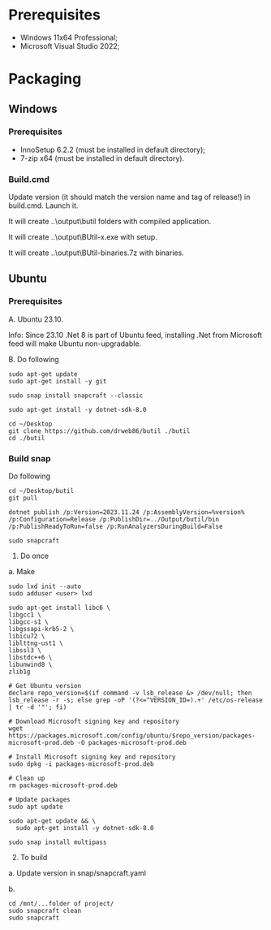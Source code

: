 # Prerequisites

- Windows 11x64 Professional;
- Microsoft Visual Studio 2022;

# Packaging

## Windows

### Prerequisites

- InnoSetup 6.2.2 (must be installed in default directory);
- 7-zip x64 (must be installed in default directory).

### Build.cmd

Update version (it should match the version name and tag of release!) in build.cmd. Launch it.

It will create ..\output\butil folders with compiled application.

It will create ..\output\BUtil-x.exe with setup.

It will create ..\output\BUtil-binaries.7z with binaries.

## Ubuntu

### Prerequisites

A. Ubuntu 23.10.

Info: Since 23.10 .Net 8 is part of Ubuntu feed, installing .Net from Microsoft feed will make Ubuntu non-upgradable.

B. Do following

```
sudo apt-get update
sudo apt-get install -y git

sudo snap install snapcraft --classic

sudo apt-get install -y dotnet-sdk-8.0

cd ~/Desktop
git clone https://github.com/drweb86/butil ./butil
cd ./butil

```

### Build snap

Do following

```
cd ~/Desktop/butil
git pull

dotnet publish /p:Version=2023.11.24 /p:AssemblyVersion=%version% /p:Configuration=Release /p:PublishDir=../Output/butil/bin /p:PublishReadyToRun=false /p:RunAnalyzersDuringBuild=False

sudo snapcraft
```

1. Do once

a. Make 

```
sudo lxd init --auto
sudo adduser <user> lxd

sudo apt-get install libc6 \
libgcc1 \
libgcc-s1 \
libgssapi-krb5-2 \
libicu72 \
liblttng-ust1 \
libssl3 \
libstdc++6 \
libunwind8 \
zlib1g

# Get Ubuntu version
declare repo_version=$(if command -v lsb_release &> /dev/null; then lsb_release -r -s; else grep -oP '(?<=^VERSION_ID=).+' /etc/os-release | tr -d '"'; fi)

# Download Microsoft signing key and repository
wget https://packages.microsoft.com/config/ubuntu/$repo_version/packages-microsoft-prod.deb -O packages-microsoft-prod.deb

# Install Microsoft signing key and repository
sudo dpkg -i packages-microsoft-prod.deb

# Clean up
rm packages-microsoft-prod.deb

# Update packages
sudo apt update

sudo apt-get update && \
  sudo apt-get install -y dotnet-sdk-8.0

sudo snap install multipass
```

2. To build

a. Update version in snap/snapcraft.yaml

b.

```
cd /mnt/...folder of project/
sudo snapcraft clean
sudo snapcraft
```